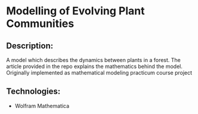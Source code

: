 Modelling of Evolving Plant Communities
==============

Description:
-----
A model which describes the dynamics between plants in a forest. The article provided in the repo explains the mathematics behind the model. Originally implemented as mathematical modeling practicum course project

Technologies:
-----
 - Wolfram Mathematica
